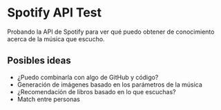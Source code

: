 # Spotify API Test

Probando la API de Spotify para ver qué puedo obtener de conocimiento
acerca de la música que escucho.

## Posibles ideas

- ¿Puedo combinarla con algo de GitHub y código?
- Generación de imágenes basado en los parámetros de la música
- ¿Recomendación de libros basado en lo que escuchas?
- Match entre personas
